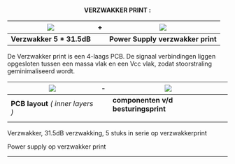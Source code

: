 <b> <p align="center"> VERZWAKKER PRINT :</p></b>

<a href= "https://github.com/costonisp/Meetzender/blob/master/documentation/verzwakker_print/Attenuator.jpg"><img src= "https://github.com/costonisp/Meetzender/blob/master/documentation/verzwakker_print/AttenuatorTN.jpg"></a> | **+** | <a href= "https://github.com/costonisp/Meetzender/blob/master/documentation/verzwakker_print/AttenuatorPower.jpg"><img src= "https://github.com/costonisp/Meetzender/blob/master/documentation/verzwakker_print/AttenuatorPowerTN.jpg" ></a>
--------------------------------------------- | --- |  --------------------------------------------
**Verzwakker 5 * 31.5dB** |  | **Power Supply verzwakker print**
<p>
De Verzwakker print is een 4-laags PCB. 
De signaal verbindingen liggen opgesloten tussen een massa vlak en een Vcc vlak, zodat stoorstraling geminimaliseerd wordt.
  
<a href= "https://github.com/costonisp/Meetzender/blob/master/documentation/besturing_print/DisplayArduinoBoard.pdf">           <img src="https://github.com/costonisp/Meetzender/blob/master/documentation/besturing_print/DisplayArduinoBrdTN.jpg"></a> |**-** | <a href= "https://github.com/costonisp/Meetzender/blob/master/documentation/besturing_print/DisplayArduino.jpg">           <img src="https://github.com/costonisp/Meetzender/blob/master/documentation/besturing_print/DisplayArduinoTN.jpg"></a>
--------------------------------------------- | --- | ---------------------------------------------------
  **PCB layout** *( inner layers )* | |   **componenten v/d besturingsprint**<p>


Verzwakker, 31.5dB verzwakking, 5 stuks in serie op verzwakkerprint


Power supply op verzwakker print</p> 
<hr>
